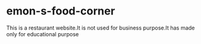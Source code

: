 # emon-s-food-corner
This is a restaurant website.It is not used for business purpose.It has made only for educational purpose
